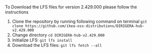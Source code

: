 To Download the LFS files for version 2.429.000 please follow the instructions

1. Clone the repository by running following command on terminal `git clone https://github.com/ikea-oss-distributions/DIRIGERA-hub-v2.429.000`
2. Change directory `cd DIRIGERA-hub-v2.429.000`
3. Initialize LFS: `git lfs install`
4. Download the LFS files: `git lfs fetch --all`
